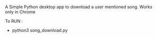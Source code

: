 A Simple Python desktop app to download a user mentioned song. Works only in Chrome

To RUN :

* python3 song_download.py